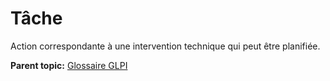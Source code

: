 Tâche
=====

Action correspondante à une intervention technique qui peut être
planifiée.

**Parent topic:** [Glossaire GLPI](../../glpi/glossary.html)
